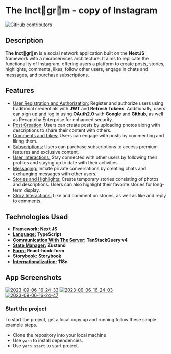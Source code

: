 # The  Inct🍊gr🍊m  - copy of Instagram
[![GitHub contributors](https://img.shields.io/github/contributors/Alexsandr3/Inctagram.svg)](https://github.com/Armazok/Inctagram/graphs/contributors)


## Description

**The Inct🍊gr🍊m** is a social network application built on the **NextJS** framework with a microservices architecture. 
It aims to replicate the functionality of Instagram, offering users a platform to create posts, stories, highlights, comments, likes, follow other users, engage in chats and messages, and purchase subscriptions.


## Features

- [User Registration and Authorization:](#user-registration-and-authorization)
Register and authorize users using traditional credentials with **JWT** and **Refresh Tokens**. 
Additionally, users can sign up and log in using **OAuth2.0** with **Google** and **Github**, as well as Recaptcha Enterprise for enhanced security.
- [Post Creation:](#post-creation)
Users can create posts by uploading photos along with descriptions to share their content with others.
- [Comments and Likes:](#comments-and-likes)
Users can engage with posts by commenting and liking them.
- [Subscriptions:](#subscriptions)
Users can purchase subscriptions to access premium features and exclusive content.
- [User Interactions:](#user-interactions)
Stay connected with other users by following their profiles and staying up to date with their activities.
- [Messaging:](#messaging)
Initiate private conversations by creating chats and exchanging messages with other users.
- [Stories and Highlights:](#stories-and-highlights)
Create temporary stories consisting of photos and descriptions. Users can also highlight their favorite stories for long-term display.
- [Story Interactions:](#story-interactions)
Like and comment on stories, as well as like and reply to comments.

## Technologies Used
- [**Framework:**](#framework)
  **Next JS** 
- [**Language:**](#language)
  **TypeScript** 
- [**Communication With The Server:**](#communicationWithTheServer)
  **TanStackQuery v4**
- [**State Manager:**](#stateManager)
  **Zustand** 
- [**Form:**](#form)
  **React-hook-form** 
- [**Storybook:**](#storybook)
  **Storybook** 
- [**Internationalization:**](#internationalization)
  **118n** 



## App Screenshots
<a href="https://ibb.co.com/0V1vQR5"><img src="https://i.ibb.co.com/sJcztd7/2023-09-06-16-24-33.png" alt="2023-09-06-16-24-33" border="0"></a>
<a href="https://ibb.co.com/85YqS6j"><img src="https://i.ibb.co.com/NjT5HZL/2023-09-06-16-24-03.png" alt="2023-09-06-16-24-03" border="0"></a>
<a href="https://ibb.co.com/hBxkBc5"><img src="https://i.ibb.co.com/6Hc2H8h/2023-09-06-16-24-47.png" alt="2023-09-06-16-24-47" border="0"></a>


### Start the project
To start the project, get a local copy up and running follow these simple example steps.
- Clone the repository into your local machine
- Use `yarn` to install dependencies.
- Use `yarn start` to start project.

